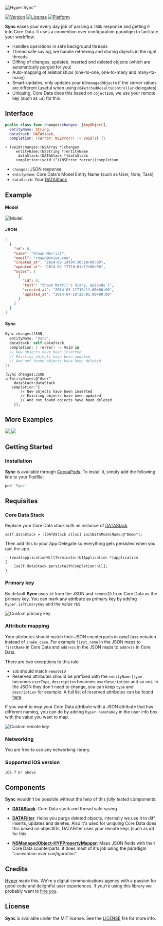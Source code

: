 ![Hyper Sync™](https://raw.githubusercontent.com/hyperoslo/Sync/master/Images/logo-v2.png)

[![Version](https://img.shields.io/cocoapods/v/Sync.svg?style=flat)](http://cocoadocs.org/docsets/Sync)
[![License](https://img.shields.io/cocoapods/l/Sync.svg?style=flat)](http://cocoadocs.org/docsets/Sync)
[![Platform](https://img.shields.io/cocoapods/p/Sync.svg?style=flat)](http://cocoadocs.org/docsets/Sync)

**Sync** eases your every day job of parsing a `JSON` response and getting it into Core Data. It uses a convention over configuration paradigm to facilitate your workflow.

* Handles operations in safe background threads
* Thread safe saving, we handle retrieving and storing objects in the right threads
* Diffing of changes, updated, inserted and deleted objects (which are automatically purged for you)
* Auto-mapping of relationships (one-to-one, one-to-many and many-to-many)
* Smart-updates, only updates your `NSManagedObject`s if the server values are different (useful when using `NSFetchedResultsController` delegates)
* Uniquing, Core Data does this based on `objectID`s, we use your remote key (such as `id`) for this

## Interface

```swift
public class func changes(changes: [AnyObject],
  entityName: String,
  dataStack: DATAStack,
  completion: ((error: NSError?) -> Void)?) {}
```

```objc
+ (void)changes:(NSArray *)changes
     entityName:(NSString *)entityName
      dataStack:(DATAStack *)dataStack
     completion:(void (^)(NSError *error))completion
```

* `changes`: JSON response
* `entityName`: Core Data's Model Entity Name (such as User, Note, Task)
* `dataStack`: Your [DATAStack](https://github.com/3lvis/DATAStack)

## Example

#### Model

![Model](https://raw.githubusercontent.com/hyperoslo/Sync/master/Images/sync-model.png)

#### JSON

```json
[
  {
    "id": 6,
    "name": "Shawn Merrill",
    "email": "shawn@ovium.com",
    "created_at": "2014-02-14T04:30:10+00:00",
    "updated_at": "2014-02-17T10:01:12+00:00",
    "notes": [
      {
        "id": 0,
        "text": "Shawn Merril's diary, episode 1",
        "created_at": "2014-03-11T19:11:00+00:00",
        "updated_at": "2014-04-18T22:01:00+00:00"
      }
    ]
  }
]
```

#### Sync

```swift
Sync.changes(JSON,
  entityName: "Data",
  dataStack: self.dataStack,
  completion: { (error) -> Void in
  // New objects have been inserted
  // Existing objects have been updated
  // And not found objects have been deleted
})
```

```objc
[Sync changes:JSON
inEntityNamed:@"User"
    dataStack:dataStack
   completion:^{
       // New objects have been inserted
       // Existing objects have been updated
       // And not found objects have been deleted
    }];
```

## More Examples

<a href="https://github.com/hyperoslo/Sync/tree/master/Examples/AppNet/README.md">
  <img src="https://raw.githubusercontent.com/hyperoslo/Sync/master/Images/APPNET-v2.png" />
</a>

<a href="https://github.com/hyperoslo/Sync/tree/master/Examples/DesignerNews/README.md">
  <img src="https://raw.githubusercontent.com/hyperoslo/Sync/master/Images/DN-v3.png" />
</a>

## Getting Started

### Installation

**Sync** is available through [CocoaPods](http://cocoapods.org). To install it, simply add the following line to your Podfile:

```ruby
pod 'Sync'
```

## Requisites

### Core Data Stack

Replace your Core Data stack with an instance of [DATAStack](https://github.com/3lvis/DATAStack).

```objc
self.dataStack = [[DATAStack alloc] initWithModelName:@"Demo"];
```

Then add this to your App Delegate so everything gets persisted when you quit the app.
```objc
- (void)applicationWillTerminate:(UIApplication *)application
{
    [self.dataStack persistWithCompletion:nil];
}
```

### Primary key

By default **Sync** uses `id` from the JSON and `remoteID` from Core Data as the primary key. You can mark any attribute as primary key by adding `hyper.isPrimaryKey` and the value `YES`.

![Custom primary key](https://raw.githubusercontent.com/hyperoslo/Sync/master/Images/custom-primary-key-v2.png)

### Attribute mapping

Your attributes should match their JSON counterparts in `camelCase` notation instead of `snake_case`. For example `first_name` in the JSON maps to `firstName` in Core Data and `address` in the JSON maps to `address` in Core Data.

There are two exceptions to this rule:

* `id`s should match `remoteID`
* Reserved attributes should be prefixed with the `entityName` (`type` becomes `userType`, `description` becomes `userDescription` and so on). In the JSON they don't need to change, you can keep `type` and `description` for example. A full list of reserved attributes can be found [here](https://github.com/hyperoslo/NSManagedObject-HYPPropertyMapper/blob/master/Source/NSManagedObject%2BHYPPropertyMapper.m#L265)

If you want to map your Core Data attribute with a JSON attribute that has different naming, you can do by adding `hyper.remoteKey` in the user info box with the value you want to map.

![Custom remote key](https://raw.githubusercontent.com/hyperoslo/Sync/master/Images/custom-remote-key-v2.png)

### Networking

You are free to use any networking library.

### Supported iOS version

`iOS 7 or above`

## Components

**Sync** wouldn't be possible without the help of this *fully tested* components:

* [**DATAStack**](https://github.com/3lvis/DATAStack): Core Data stack and thread safe saving

* [**DATAFilter**](https://github.com/3lvis/DATAFilter): Helps you purge deleted objects, internally we use it to diff inserts, updates and deletes. Also it's used for uniquing Core Data does this based on objectIDs, DATAFilter uses your remote keys (such as id) for this

* [**NSManagedObject-HYPPropertyMapper**](https://github.com/hyperoslo/NSManagedObject-HYPPropertyMapper): Maps JSON fields with their Core Data counterparts, it does most of it's job using the paradigm "_convention over configuration_"

## Credits

[Hyper](http://hyper.no) made this. We're a digital communications agency with a passion for good code and delightful user experiences. If you're using this library we probably want to [hire you](https://github.com/hyperoslo/iOS-playbook/blob/master/HYPER_RECIPES.md).

## License

**Sync** is available under the MIT license. See the [LICENSE](https://github.com/hyperoslo/Sync/blob/master/LICENSE.md) file for more info.
